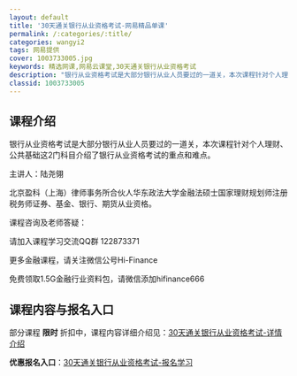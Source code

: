 ```yaml
---
layout: default
title: '30天通关银行从业资格考试-网易精品单课'
permalink: /:categories/:title/
categories: wangyi2
tags: 网易提供
cover: 1003733005.jpg
keywords: 精选网课,网易云课堂,30天通关银行从业资格考试
description: "银行从业资格考试是大部分银行从业人员要过的一道关，本次课程针对个人理财、公共基础这2门科目介绍了银行从业资格考试的重点和难点。主讲人：陆尧翎北京盈科（上海）律师事务所合伙人华东政法大学金融法"
classid: 1003733005
---
```


## 课程介绍

银行从业资格考试是大部分银行从业人员要过的一道关，本次课程针对个人理财、公共基础这2门科目介绍了银行从业资格考试的重点和难点。



主讲人：陆尧翎

北京盈科（上海）律师事务所合伙人华东政法大学金融法硕士国家理财规划师注册税务师证券、基金、银行、期货从业资格。



课程咨询及老师答疑：

请加入课程学习交流QQ群  122873371

更多金融课程，请关注微信公号Hi-Finance

免费领取1.5G金融行业资料包，请微信添加hifinance666

## 课程内容与报名入口

部分课程 **限时** 折扣中，课程内容详细介绍见：[30天通关银行从业资格考试-详情介绍](https://study.163.com/course/introduction/1003733005.htm?share=1&shareId=1025206652&utm_campaign=share&utm_medium=iphoneShare&utm_source=&utm_u=1025206652)

**优惠报名入口**：[30天通关银行从业资格考试-报名学习](https://study.163.com/course/introduction/1003733005.htm?share=1&shareId=1025206652&utm_campaign=share&utm_medium=iphoneShare&utm_source=&utm_u=1025206652)

